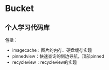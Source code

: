 # Bucket
## 个人学习代码库

包括：
* imagecache：图片的内存、硬盘缓存实现
* pinnedview：快速查询的侧边导航，顶部pinned
* recycleview：recycleview的实现
